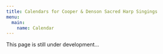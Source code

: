 ```yaml
---
title: Calendars for Cooper & Denson Sacred Harp Singings
menu:
  main:
    name: Calendar
---
```


This page is still under development...